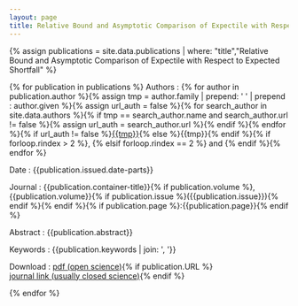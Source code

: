 ```yaml
---
layout: page
title: Relative Bound and Asymptotic Comparison of Expectile with Respect to Expected Shortfall 
---
```

{% assign publications = site.data.publications | where: "title","Relative Bound and Asymptotic Comparison of Expectile with Respect to Expected Shortfall" %}

{% for publication in publications %}
Authors
:   {% for author in publication.author %}{% assign tmp = author.family | prepend: ' ' | prepend : author.given  %}{% assign url_auth = false %}{% for search_author in site.data.authors %}{% if tmp == search_author.name and search_author.url != false %}{% assign url_auth = search_author.url %}{% endif %}{% endfor %}{% if url_auth != false %}<a href="{{url_auth}}">{{tmp}}</a>{% else %}{{tmp}}{% endif %}{% if forloop.rindex > 2 %}, {% elsif forloop.rindex == 2 %} and {% endif %}{% endfor %}

Date
:   {{publication.issued.date-parts}}

Journal
:   {{publication.container-title}}{% if publication.volume %}, {{publication.volume}}{% if publication.issue %}({{publication.issue}}){% endif %}{% endif %}{% if publication.page %}:{{publication.page}}{% endif %}

Abstract
:   {{publication.abstract}}

Keywords
:   {{publication.keywords | join: ', '}}

Download
:   <a href="{{publication.URL_Open}}" target="_blank"> pdf (open science)</a>{% if publication.URL %}<br><a href="{{publication.URL}}" target="_blank">journal link (usually closed science)</a>{% endif %}

{% endfor %}
